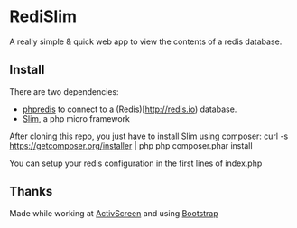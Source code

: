 # RediSlim

A really simple &amp; quick web app to view the contents of a redis database.

## Install
There are two dependencies:
* [phpredis](https://github.com/nicolasff/phpredis) to connect to a (Redis)[http://redis.io) database.
* [Slim](http://slimframework.com), a php micro framework

After cloning this repo, you just have to install Slim using composer:
  curl -s https://getcomposer.org/installer | php
  php composer.phar install

You can setup your redis configuration in the first lines of index.php

## Thanks
Made while working at [ActivScreen](http://www.activscreen.com) and using [Bootstrap](http://twitter.github.com/bootstrap/)
